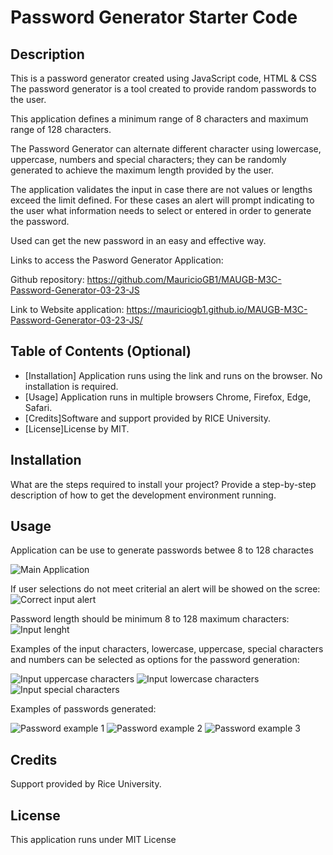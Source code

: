 # Password Generator Starter Code

## Description

This is a password generator created using JavaScript code, HTML & CSS 
The password generator is a tool created to provide random passwords to the user.

This application defines a minimum range of 8 characters and maximum range of 128 characters.

The Password Generator can alternate different character using lowercase, uppercase, numbers and special characters; they can be randomly generated to achieve the maximum length provided by the user.

The application validates the input in case there are not values or lengths exceed the limit defined. For these cases an alert will prompt indicating to the user what information needs to select or entered in order to generate the password.

Used can get the new password in an easy and effective way.


Links to access the Pasword Generator Application:

Github repository:
 https://github.com/MauricioGB1/MAUGB-M3C-Password-Generator-03-23-JS

Link to Website application:
 https://mauriciogb1.github.io/MAUGB-M3C-Password-Generator-03-23-JS/


## Table of Contents (Optional)

- [Installation] Application runs using the link and runs on the browser. No installation is required.
- [Usage] Application runs in multiple browsers Chrome, Firefox, Edge, Safari. 
- [Credits]Software and support provided by RICE University.
- [License]License by MIT.


## Installation

What are the steps required to install your project? Provide a step-by-step description of how to get the development environment running.

## Usage

Application can be use to generate passwords betwee 8 to 128 charactes

![Main Application](./assets/images/main.png)


If user selections do not meet criterial an alert will be showed on the scree:
![Correct input alert](./assets/images/please-try-again.png)

Password length should be minimum 8 to 128 maximum characters:
![Input lenght](./assets/images/input-lenght.png)


Examples of the input characters, lowercase, uppercase, special characters and numbers can be selected as options for the password generation:

![Input uppercase characters](./assets/images/uppper-input.png)
![Input lowercase characters](./assets/images/lower-input.png)
![Input special characters](./assets/images/special-option.png)


Examples of passwords generated:

![Password example 1](./assets/images/password-1.png)
![Password example 2](./assets/images/password-2.png)
![Password example 3](./assets/images/password-3.png)


## Credits

Support provided by Rice University.

## License

This application runs under MIT License

